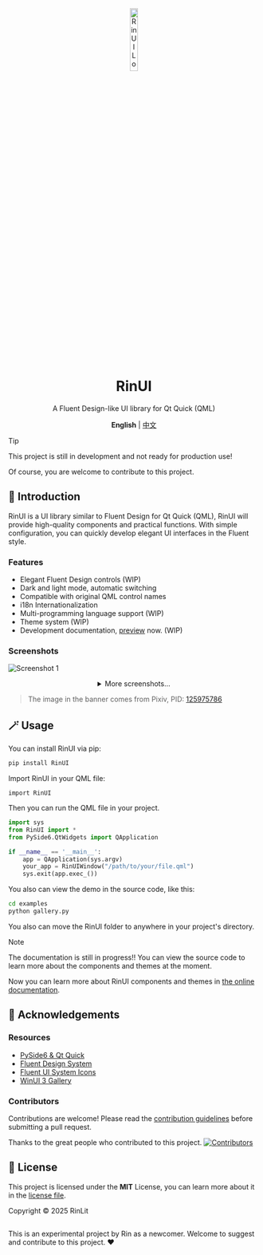 <div align="center">
<img src="docs/img/logo.png" alt="RinUI Logo" width="18%">
<h1>RinUI</h1>
<p>A Fluent Design-like UI library for Qt Quick (QML)</p>

**English** | [中文](./docs/README_zhCN.MD)

</div>

> [!TIP]
> This project is still in development and not ready for production use!
> 
> Of course, you are welcome to contribute to this project.

## 📄 Introduction

RinUI is a UI library similar to Fluent Design for Qt Quick (QML), RinUI will provide high-quality components and practical functions. 
With simple configuration, you can quickly develop elegant UI interfaces in the Fluent style.

### Features
* Elegant Fluent Design controls (WIP)
* Dark and light mode, automatic switching
* Compatible with original QML control names
* i18n Internationalization
* Multi-programming language support (WIP)
* Theme system (WIP)
* Development documentation, [preview](https://ui.rinlit.cn/) now. (WIP)

### Screenshots
![Screenshot 1](/docs/img/shot_1.png)

<details style="text-align: center">
<summary>More screenshots...</summary>

![img.png](/docs/img/img.png)
![img_1.png](/docs/img/img_1.png)
![img_2.png](/docs/img/img_2.png)
![img_3.png](/docs/img/img_3.png)
</details>

> The image in the banner comes from Pixiv, PID: [125975786](https://www.pixiv.net/artworks/125975786)

## 🪄 Usage

You can install RinUI via pip:
```bash
pip install RinUI
```

Import RinUI in your QML file:
```qmllang
import RinUI
```
Then you can run the QML file in your project.
```python
import sys
from RinUI import *
from PySide6.QtWidgets import QApplication

if __name__ == '__main__':
    app = QApplication(sys.argv)
    your_app = RinUIWindow("/path/to/your/file.qml")
    sys.exit(app.exec_())
```

You also can view the demo in the source code, like this:
```bash
cd examples
python gallery.py
```

You also can move the RinUI folder to anywhere in your project's directory.

> [!NOTE]
> The documentation is still in progress!!
> You can view the source code to learn more about the components and themes at the moment.

Now you can learn more about RinUI components and themes in [the online documentation](https://ui.rinlit.cn/).

## 🙌 Acknowledgements
### Resources
- [PySide6 & Qt Quick](https://www.qt.io/)
- [Fluent Design System](https://fluent2.microsoft.design/)
- [Fluent UI System Icons](https://github.com/microsoft/fluentui-system-icons/)
- [WinUI 3 Gallery](https://github.com/microsoft/WinUI-Gallery)

### Contributors
Contributions are welcome! Please read the [contribution guidelines](./CONTRIBUTING.md) before submitting a pull request.

Thanks to the great people who contributed to this project.
[![Contributors](http://contrib.nn.ci/api?repo=rinlit-233-shiroko/Rin-UI)](https://github.com/RinLit-233-shiroko/Rin-UI/graphs/contributors)

## 📜 License
This project is licensed under the **MIT** License, you can learn more about it in the [license file](./LICENSE).

Copyright © 2025 RinLit

##

This is an experimental project by Rin as a newcomer. Welcome to suggest and contribute to this project. ❤️
